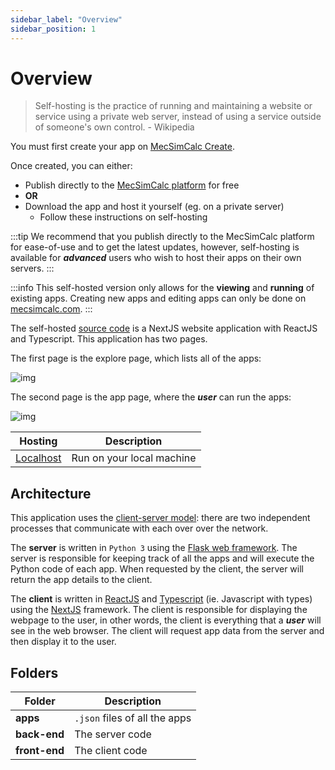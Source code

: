 ```yaml
---
sidebar_label: "Overview"
sidebar_position: 1
---
```


# Overview

> Self-hosting is the practice of running and maintaining a website or service using a private web server, instead of using a service outside of someone's own control. - Wikipedia

You must first create your app on [MecSimCalc Create](https://mecsimcalc.com/create).

Once created, you can either:

- Publish directly to the [MecSimCalc platform](https://mecsimcalc.com/explore) for free
- **OR**
- Download the app and host it yourself (eg. on a private server)
  - Follow these instructions on self-hosting

:::tip
We recommend that you publish directly to the MecSimCalc platform for ease-of-use and to get the latest updates, however, self-hosting is available for **_advanced_** users who wish to host their apps on their own servers.
:::

:::info
This self-hosted version only allows for the **viewing** and **running** of existing apps. Creating new apps and editing apps can only be done on [mecsimcalc.com](https://mecsimcalc.com/).
:::

The self-hosted [source code](https://github.com/MecSim/MecSimCalc-self-hosted) is a NextJS website application with ReactJS and Typescript. This application has two pages.

The first page is the explore page, which lists all of the apps:

![img](/docs/self-hosting-apps/home_page.png)

The second page is the app page, where the _**user**_ can run the apps:

![img](/docs/self-hosting-apps/view_app_page.png)

| Hosting                                   | Description               |
| ----------------------------------------- | ------------------------- |
| [Localhost](/self-hosting-apps/Localhost) | Run on your local machine |

## Architecture

This application uses the [client-server model](https://en.wikipedia.org/wiki/Client%E2%80%93server_model): there are two independent processes that communicate with each over over the network.

The **server** is written in `Python 3` using the [Flask web framework](https://flask.palletsprojects.com/en/2.1.x/). The server is responsible for keeping track of all the apps and will execute the Python code of each app. When requested by the client, the server will return the app details to the client.

The **client** is written in [ReactJS](https://reactjs.org/) and [Typescript](https://www.typescriptlang.org/) (ie. Javascript with types) using the [NextJS](https://nextjs.org/) framework. The client is responsible for displaying the webpage to the user, in other words, the client is everything that a _**user**_ will see in the web browser. The client will request app data from the server and then display it to the user.

## Folders

| Folder        | Description                   |
| ------------- | ----------------------------- |
| **apps**      | `.json` files of all the apps |
| **back-end**  | The server code               |
| **front-end** | The client code               |
